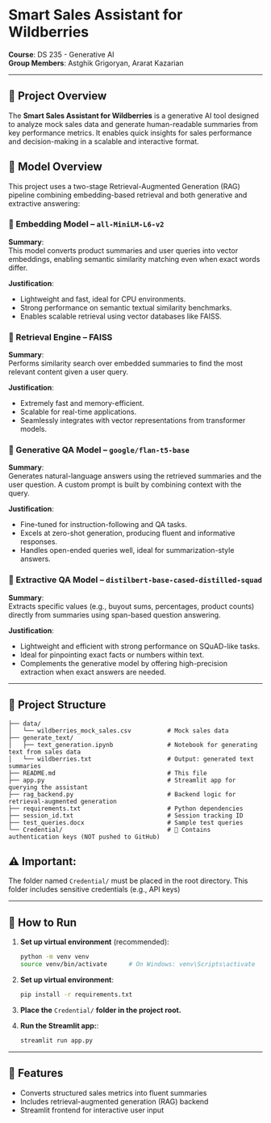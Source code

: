 # Smart Sales Assistant for Wildberries  
**Course**: DS 235 - Generative AI  
**Group Members**: Astghik Grigoryan, Ararat Kazarian  

---

## 📌 Project Overview

The **Smart Sales Assistant for Wildberries** is a generative AI tool designed to analyze mock sales data and generate human-readable summaries from key performance metrics. It enables quick insights for sales performance and decision-making in a scalable and interactive format.

## 🧠 Model Overview

This project uses a two-stage Retrieval-Augmented Generation (RAG) pipeline combining embedding-based retrieval and both generative and extractive answering:

### 🔹 Embedding Model – `all-MiniLM-L6-v2`

**Summary**:  
This model converts product summaries and user queries into vector embeddings, enabling semantic similarity matching even when exact words differ.

**Justification**:  
- Lightweight and fast, ideal for CPU environments.
- Strong performance on semantic textual similarity benchmarks.
- Enables scalable retrieval using vector databases like FAISS.

### 🔹 Retrieval Engine – FAISS

**Summary**:  
Performs similarity search over embedded summaries to find the most relevant content given a user query.

**Justification**:  
- Extremely fast and memory-efficient.
- Scalable for real-time applications.
- Seamlessly integrates with vector representations from transformer models.

### 🔹 Generative QA Model – `google/flan-t5-base`

**Summary**:  
Generates natural-language answers using the retrieved summaries and the user question. A custom prompt is built by combining context with the query.

**Justification**:  
- Fine-tuned for instruction-following and QA tasks.
- Excels at zero-shot generation, producing fluent and informative responses.
- Handles open-ended queries well, ideal for summarization-style answers.

### 🔹 Extractive QA Model – `distilbert-base-cased-distilled-squad`

**Summary**:  
Extracts specific values (e.g., buyout sums, percentages, product counts) directly from summaries using span-based question answering.

**Justification**:  
- Lightweight and efficient with strong performance on SQuAD-like tasks.
- Ideal for pinpointing exact facts or numbers within text.
- Complements the generative model by offering high-precision extraction when exact answers are needed.


---

## 📁 Project Structure

```plaintext
├── data/
│   └── wildberries_mock_sales.csv          # Mock sales data
├── generate_text/
│   ├── text_generation.ipynb               # Notebook for generating text from sales data
│   └── wildberries.txt                     # Output: generated text summaries
├── README.md                               # This file
├── app.py                                  # Streamlit app for querying the assistant
├── rag_backend.py                          # Backend logic for retrieval-augmented generation
├── requirements.txt                        # Python dependencies
├── session_id.txt                          # Session tracking ID
├── test_queries.docx                       # Sample test queries
└── Credential/                             # 🔐 Contains authentication keys (NOT pushed to GitHub)
```

## ⚠️ **Important**:  
The folder named `Credential/` must be placed in the root directory. This folder includes sensitive credentials (e.g., API keys)

---

## 🚀 How to Run

1. **Set up virtual environment** (recommended):
   ```bash
   python -m venv venv
   source venv/bin/activate      # On Windows: venv\Scripts\activate
   ```
2. **Set up virtual environment**:
   ```bash
   pip install -r requirements.txt
   ```
3. **Place the** ```Credential/``` **folder in the project root.**

4. **Run the Streamlit app:**:
   ```bash
   streamlit run app.py
   ```

---

## 🧠 Features

 - Converts structured sales metrics into fluent summaries
 - Includes retrieval-augmented generation (RAG) backend
 - Streamlit frontend for interactive user input

